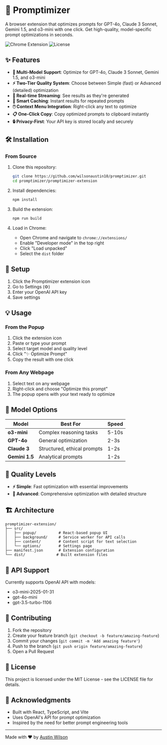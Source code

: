 # 🚀 Promptimizer

A browser extension that optimizes prompts for GPT-4o, Claude 3 Sonnet, Gemini 1.5, and o3-mini with one click. Get high-quality, model-specific prompt optimizations in seconds.

![Chrome Extension](https://img.shields.io/badge/Chrome-Extension-blue)
![License](https://img.shields.io/badge/license-MIT-green)

## ✨ Features

- **🎯 Multi-Model Support**: Optimize for GPT-4o, Claude 3 Sonnet, Gemini 1.5, and o3-mini
- **⚡ Two-Tier Quality System**: Choose between Simple (fast) or Advanced (detailed) optimization
- **🔄 Real-time Streaming**: See results as they're generated
- **💾 Smart Caching**: Instant results for repeated prompts
- **🖱️ Context Menu Integration**: Right-click any text to optimize
- **📋 One-Click Copy**: Copy optimized prompts to clipboard instantly
- **🔒 Privacy-First**: Your API key is stored locally and securely

## 🛠️ Installation

### From Source

1. Clone this repository:
   ```bash
   git clone https://github.com/wilsonaustin10/promptimizer.git
   cd promptimizer/promptimizer-extension
   ```

2. Install dependencies:
   ```bash
   npm install
   ```

3. Build the extension:
   ```bash
   npm run build
   ```

4. Load in Chrome:
   - Open Chrome and navigate to `chrome://extensions/`
   - Enable "Developer mode" in the top right
   - Click "Load unpacked"
   - Select the `dist` folder

## 🔧 Setup

1. Click the Promptimizer extension icon
2. Go to Settings (⚙️)
3. Enter your OpenAI API key
4. Save settings

## 💡 Usage

### From the Popup
1. Click the extension icon
2. Paste or type your prompt
3. Select target model and quality level
4. Click "✨ Optimize Prompt"
5. Copy the result with one click

### From Any Webpage
1. Select text on any webpage
2. Right-click and choose "Optimize this prompt"
3. The popup opens with your text ready to optimize

## 🎨 Model Options

| Model | Best For | Speed |
|-------|----------|-------|
| **o3-mini** | Complex reasoning tasks | 5-10s |
| **GPT-4o** | General optimization | 2-3s |
| **Claude 3** | Structured, ethical prompts | 1-2s |
| **Gemini 1.5** | Analytical prompts | 1-2s |

## 🔄 Quality Levels

- **⚡ Simple**: Fast optimization with essential improvements
- **🎯 Advanced**: Comprehensive optimization with detailed structure

## 🏗️ Architecture

```
promptimizer-extension/
├── src/
│   ├── popup/          # React-based popup UI
│   ├── background/     # Service worker for API calls
│   ├── content/        # Content script for text selection
│   └── options/        # Settings page
├── manifest.json       # Extension configuration
└── dist/              # Built extension files
```

## 🔌 API Support

Currently supports OpenAI API with models:
- o3-mini-2025-01-31
- gpt-4o-mini
- gpt-3.5-turbo-1106

## 🤝 Contributing

1. Fork the repository
2. Create your feature branch (`git checkout -b feature/amazing-feature`)
3. Commit your changes (`git commit -m 'Add amazing feature'`)
4. Push to the branch (`git push origin feature/amazing-feature`)
5. Open a Pull Request

## 📝 License

This project is licensed under the MIT License - see the LICENSE file for details.

## 🙏 Acknowledgments

- Built with React, TypeScript, and Vite
- Uses OpenAI's API for prompt optimization
- Inspired by the need for better prompt engineering tools

---

Made with ❤️ by [Austin Wilson](https://github.com/wilsonaustin10)